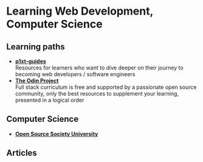 # Learning Web Development, Computer Science

## Learning paths
- **[p1xt-guides](https://github.com/P1xt/p1xt-guides)**  
  Resources for learners who want to dive deeper on their journey to becoming web developers / software engineers
- **[The Odin Project](https://www.theodinproject.com/home)**  
  Full stack curriculum is free and supported by a passionate open source community, only the best resources to supplement your learning, presented in a logical order
  
## Computer Science
- **[Open Source Society University](https://github.com/ossu/computer-science)**

## Articles
